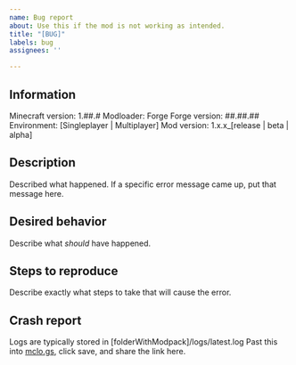 ```yaml
---
name: Bug report
about: Use this if the mod is not working as intended.
title: "[BUG]"
labels: bug
assignees: ''

---
```


## **Information**
Minecraft version: 1.##.#
Modloader: Forge
Forge version: ##.##.##
Environment: [Singleplayer | Multiplayer]
Mod version: 1.x.x_[release | beta | alpha]


## **Description**
Described what happened. If a specific error message came up, put that message here.

## **Desired behavior**
Describe what _should_ have happened.

## **Steps to reproduce**
Describe exactly what steps to take that will cause the error.

## **Crash report**
Logs are typically stored in [folderWithModpack]/logs/latest.log
Past this into [mclo.gs](mclo.gs), click save, and share the link here.
